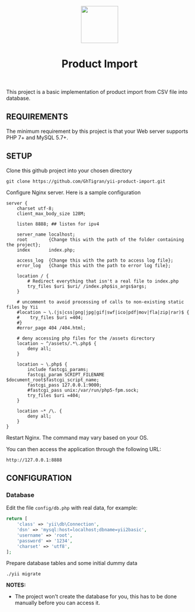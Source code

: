 <p align="center">
    <a href="https://github.com/yiisoft" target="_blank">
        <img src="https://avatars0.githubusercontent.com/u/993323" height="100px">
    </a>
    <h1 align="center">Product Import</h1>
    <br />
</p>

This project is a basic implementation of product import from CSV file into database.


REQUIREMENTS
------------

The minimum requirement by this project is that your Web server supports PHP 7+ and MySQL 5.7+.


SETUP
------------

Clone this github project into your chosen directory

    git clone https://github.com/GhTigran/yii-product-import.git
    
    
Configure Nginx server. Here is a sample configuration

    server {
        charset utf-8;
        client_max_body_size 128M;
    
        listen 8888; ## listen for ipv4
    
        server_name localhost;
        root        {Change this with the path of the folder containing the project};
        index       index.php;
    
        access_log  {Change this with the path to access log file};
        error_log   {Change this with the path to error log file};
    
        location / {
            # Redirect everything that isn't a real file to index.php
            try_files $uri $uri/ /index.php$is_args$args;
        }
    
        # uncomment to avoid processing of calls to non-existing static files by Yii
        #location ~ \.(js|css|png|jpg|gif|swf|ico|pdf|mov|fla|zip|rar)$ {
        #    try_files $uri =404;
        #}
        #error_page 404 /404.html;
    
        # deny accessing php files for the /assets directory
        location ~ ^/assets/.*\.php$ {
            deny all;
        }
    
        location ~ \.php$ {
            include fastcgi_params;
            fastcgi_param SCRIPT_FILENAME $document_root$fastcgi_script_name;
            fastcgi_pass 127.0.0.1:9000;
            #fastcgi_pass unix:/var/run/php5-fpm.sock;
            try_files $uri =404;
        }
    
        location ~* /\. {
            deny all;
        }
    }
        
Restart Nginx. The command may vary based on your OS.  
        
You can then access the application through the following URL:

    http://127.0.0.1:8888

CONFIGURATION
-------------

### Database

Edit the file `config/db.php` with real data, for example:

```php
return [
    'class' => 'yii\db\Connection',
    'dsn' => 'mysql:host=localhost;dbname=yii2basic',
    'username' => 'root',
    'password' => '1234',
    'charset' => 'utf8',
];
```
    
Prepare database tables and some initial dummy data

    ./yii migrate

**NOTES:**
- The project won't create the database for you, this has to be done manually before you can access it.